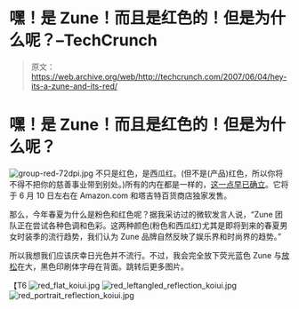 # 嘿！是 Zune！而且是红色的！但是为什么呢？–TechCrunch

> 原文：<https://web.archive.org/web/http://techcrunch.com/2007/06/04/hey-its-a-zune-and-its-red/>

# 嘿！是 Zune！而且是红色的！但是为什么呢？

![group-red-72dpi.jpg](img/571f096d1c53e1494accd28fa515a4dd.png)
不只是红色，是西瓜红。(但不是(产品)红色，所以你将不得不把你的慈善事业带到别处。)所有的内在都是一样的，[这一点早已确立](https://web.archive.org/web/20210119085510/http://crunchgear.com/2007/05/21/watermelon-zune-spotted/)。它将于 6 月 10 日左右在 Amazon.com 和塔吉特百货商店独家发售。

那么，今年春夏为什么是粉色和红色呢？据我采访过的微软发言人说，“Zune 团队正在尝试各种色调和色彩。这两种颜色(粉色和西瓜红)尤其是即将到来的春夏男女时装季的流行趋势，我们认为 Zune 品牌自然反映了娱乐界和时尚界的趋势。”

所以我想我们应该庆幸日光色并不流行。不过，我会完全放下荧光蓝色 Zune 与[放松](https://web.archive.org/web/20210119085510/http://en.wikipedia.org/wiki/Relax_%28song%29)在大，黑色印刷体字母在背面。跳转后更多图片。

【T6
![red_flat_koiui.jpg](img/4d5f090d543443e0206f5d498fcd5f7e.png)
![red_leftangled_reflection_koiui.jpg](img/38e54064a622b547eacd648717bec810.png)
![red_portrait_reflection_koiui.jpg](img/e23a7d190d92a4781ba1711e99ecb64f.png)